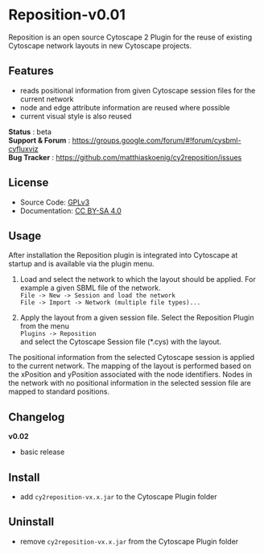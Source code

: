 # Reposition-v0.01

Reposition is an open source Cytoscape 2 Plugin for the reuse of existing Cytoscape network layouts in new Cytoscape projects.

## Features
- reads positional information from given Cytoscape session files for the current network
- node and edge attribute information are reused where possible
- current visual style is also reused

**Status** : beta  
**Support & Forum** : https://groups.google.com/forum/#!forum/cysbml-cyfluxviz  
**Bug Tracker** : https://github.com/matthiaskoenig/cy2reposition/issues  

## License
* Source Code: [GPLv3](http://opensource.org/licenses/GPL-3.0)
* Documentation: [CC BY-SA 4.0](http://creativecommons.org/licenses/by-sa/4.0/)

## Usage
 After installation the Reposition plugin is integrated into Cytoscape at startup and is available via the plugin menu.

1. Load and select the network to which the layout should be applied. For example a given SBML file of the network.  
`File -> New -> Session and load the network`  
`File -> Import -> Network (multiple file types)...`

2. Apply the layout from a given session file. Select the Reposition Plugin from the menu  
`Plugins -> Reposition`  
and select the Cytoscape Session file (*.cys) with the layout.

The positional information from the selected Cytoscape session is applied to the current network. The mapping of the layout is performed based on the xPosition and yPosition associated with the node identifiers. Nodes in the network with no positional information in the selected session file are mapped to standard positions. 

## Changelog
**v0.02** 
- basic release

## Install
* add `cy2reposition-vx.x.jar` to the Cytoscape Plugin folder

## Uninstall
* remove `cy2reposition-vx.x.jar` from the Cytoscape Plugin folder

